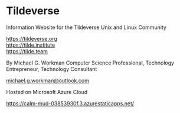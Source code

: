 # Tildeverse
Information Website for the Tildeverse Unix and Linux Community

https://tildeverse.org<br>
https://tilde.institute<br>
https://tilde.team<br>

By Michael G. Workman
Computer Science Professional, Technology Entrepreneur, Technology Consultant

michael.g.workman@outlook.com

Hosted on Microsoft Azure Cloud

https://calm-mud-03853930f.3.azurestaticapps.net/


